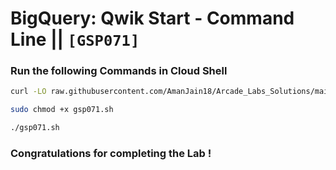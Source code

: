 # BigQuery: Qwik Start - Command Line || `[GSP071]`

### Run the following Commands in Cloud Shell

```bash
curl -LO raw.githubusercontent.com/AmanJain18/Arcade_Labs_Solutions/main/BigQuery%20Qwik%20Start%20-%20Command%20Line/gsp071.sh

sudo chmod +x gsp071.sh

./gsp071.sh
```

### Congratulations for completing the Lab !